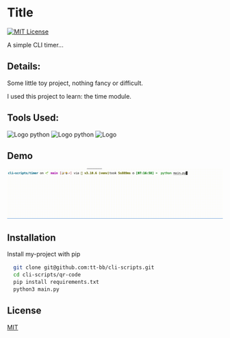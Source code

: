 # Title

[![MIT License](https://img.shields.io/badge/License-MIT-success.svg)](https://choosealicense.com/licenses/mit/)

A simple CLI timer...

## Details:

Some little toy project, nothing fancy or difficult.

I used this project to learn: the time module.


## Tools Used:

![Logo python](https://img.shields.io/badge/Python-v3.10.6-success?style=flat&logo=python&logoColor=white)
![Logo python](https://img.shields.io/badge/Time-v3.10.6-success?style=flat&logo=clockify&logoColor=white)
![Logo](https://img.shields.io/badge/VisualStudioCode-v1.71.2-success?style=flat&logo=visual-studio-code&logoColor=white)

## Demo

![Demo Title](timer.gif)

## Installation

Install my-project with pip

```bash
  git clone git@github.com:tt-bb/cli-scripts.git
  cd cli-scripts/qr-code
  pip install requirements.txt
  python3 main.py
```
    
## License

[MIT](https://choosealicense.com/licenses/mit/)
